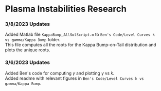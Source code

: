 # Plasma Instabilities Research

### 3/8/2023 Updates
Added Matlab file `KappaBump_AllSolScript.m` to `Ben's Code/Level Curves k vs gamma/Kappa Bump` folder.  
This file computes all the roots for the Kappa Bump-on-Tail distribution and plots the unique roots.

### 3/6/2023 Updates
Added Ben's code for computing $\gamma$ and plotting $\gamma$ vs $k$.   
Added readme with relevant figures in `Ben's Code/Level Curves k vs gamma/Kappa Bump`.
